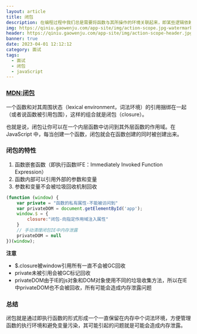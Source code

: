 ```yaml
---
layout: article
title: 闭包
description: 在编程过程中我们总是需要将函数与其所操作的环境关联起来，即某些逻辑依赖其他环境的数据，为了管理函数的执行环境和避免变量污染于是就涉及到了闭包（closure）的概念。
img: https://qiniu.gaowenju.com/app-site/img/action-scope.jpg-watermark
header: https://qiniu.gaowenju.com/app-site/img/action-scope-header.jpg-watermark
banner: true
date: 2023-04-01 12:12:12
category: 面试
tags:
  - 面试
  - 闭包
  - javaScript
---
```



### [MDN:闭包](https://developer.mozilla.org/zh-CN/docs/Web/JavaScript/Closures)

一个函数和对其周围状态（lexical environment，词法环境）的引用捆绑在一起（或者说函数被引用包围），这样的组合就是闭包（closure）。

也就是说，闭包让你可以在一个内层函数中访问到其外层函数的作用域。在 JavaScript 中，每当创建一个函数，闭包就会在函数创建的同时被创建出来。


### 闭包的特性

1. 函数嵌套函数（即执行函数IIFE：Immediately Invoked Function Expression）
2. 函数内部可以引用外部的参数和变量
3. 参数和变量不会被垃圾回收机制回收


```javascript
(function (window) {
	var private = "函数的私有属性-不能被访问到"
	var privateDOM = document.getElementById('app');
	window.$ = {
		closure:"闭包-向指定作用域注入属性"
	}
	// 手动清理闭包IE中内存泄露
	privateDOM = null
})(window);
```

**注意**
- $.closure被window引用所有一直不会被GC回收
- private未被引用会被GC标记回收
- privateDOM由于IE的js对象和DOM对象使用不同的垃圾收集方法，所以在IE中privateDOM也不会被回收，所有可能会造成内存泄露问题


### 总结

闭包就是通过即执行函数的形式形成一个一直保留在内存中个词法环境，方便管理函数的执行环境和避免变量污染，其可能引起的问题就是可能会造成内存泄露。
